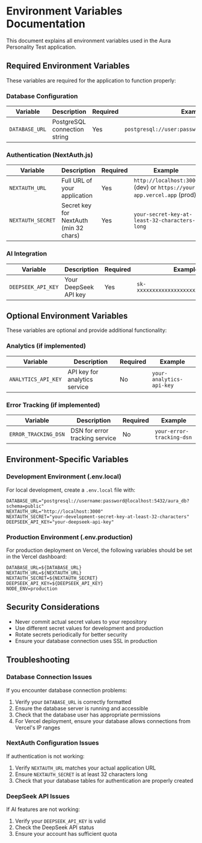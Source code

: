 # Environment Variables Documentation

This document explains all environment variables used in the Aura Personality Test application.

## Required Environment Variables

These variables are required for the application to function properly:

### Database Configuration

| Variable | Description | Required | Example |
|----------|-------------|----------|---------|
| `DATABASE_URL` | PostgreSQL connection string | Yes | `postgresql://user:password@host:port/database` |

### Authentication (NextAuth.js)

| Variable | Description | Required | Example |
|----------|-------------|----------|---------|
| `NEXTAUTH_URL` | Full URL of your application | Yes | `http://localhost:3000` (dev) or `https://your-app.vercel.app` (prod) |
| `NEXTAUTH_SECRET` | Secret key for NextAuth (min 32 chars) | Yes | `your-secret-key-at-least-32-characters-long` |

### AI Integration

| Variable | Description | Required | Example |
|----------|-------------|----------|---------|
| `DEEPSEEK_API_KEY` | Your DeepSeek API key | Yes | `sk-xxxxxxxxxxxxxxxxxxxxxxxxxxxxxxxx` |

## Optional Environment Variables

These variables are optional and provide additional functionality:

### Analytics (if implemented)

| Variable | Description | Required | Example |
|----------|-------------|----------|---------|
| `ANALYTICS_API_KEY` | API key for analytics service | No | `your-analytics-api-key` |

### Error Tracking (if implemented)

| Variable | Description | Required | Example |
|----------|-------------|----------|---------|
| `ERROR_TRACKING_DSN` | DSN for error tracking service | No | `your-error-tracking-dsn` |

## Environment-Specific Variables

### Development Environment (.env.local)

For local development, create a `.env.local` file with:

```
DATABASE_URL="postgresql://username:password@localhost:5432/aura_db?schema=public"
NEXTAUTH_URL="http://localhost:3000"
NEXTAUTH_SECRET="your-development-secret-key-at-least-32-characters"
DEEPSEEK_API_KEY="your-deepseek-api-key"
```

### Production Environment (.env.production)

For production deployment on Vercel, the following variables should be set in the Vercel dashboard:

```
DATABASE_URL=${DATABASE_URL}
NEXTAUTH_URL=${NEXTAUTH_URL}
NEXTAUTH_SECRET=${NEXTAUTH_SECRET}
DEEPSEEK_API_KEY=${DEEPSEEK_API_KEY}
NODE_ENV=production
```

## Security Considerations

- Never commit actual secret values to your repository
- Use different secret values for development and production
- Rotate secrets periodically for better security
- Ensure your database connection uses SSL in production

## Troubleshooting

### Database Connection Issues

If you encounter database connection problems:

1. Verify your `DATABASE_URL` is correctly formatted
2. Ensure the database server is running and accessible
3. Check that the database user has appropriate permissions
4. For Vercel deployment, ensure your database allows connections from Vercel's IP ranges

### NextAuth Configuration Issues

If authentication is not working:

1. Verify `NEXTAUTH_URL` matches your actual application URL
2. Ensure `NEXTAUTH_SECRET` is at least 32 characters long
3. Check that your database tables for authentication are properly created

### DeepSeek API Issues

If AI features are not working:

1. Verify your `DEEPSEEK_API_KEY` is valid
2. Check the DeepSeek API status
3. Ensure your account has sufficient quota
